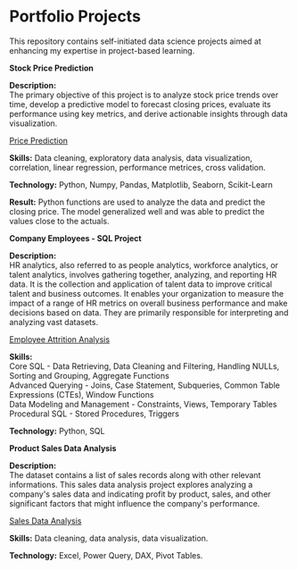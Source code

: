 # Portfolio Projects
This repository contains self-initiated data science projects aimed at enhancing my expertise in project-based learning.

**Stock Price Prediction**

**Description:<br>**
The primary objective of this project is to analyze stock price trends over time, develop a predictive model to forecast closing prices, evaluate its performance using key metrics, and derive actionable insights through data visualization.

[Price Prediction](https://github.com/JD-Insight/AI-ML-SQL-Projects-2024/blob/main/Stock%20Price%20Prediction/Price%20Prediction%20Project.ipynb)

**Skills:**
Data cleaning, exploratory data analysis, data visualization, correlation, linear regression, performance metrices, cross validation.

**Technology:**
Python, Numpy, Pandas, Matplotlib, Seaborn, Scikit-Learn

**Result:**
Python functions are used to analyze the data and predict the closing price. The model generalized well and was able to predict the values close to the actuals.



**Company Employees - SQL Project**

**Description:<br>**
HR analytics, also referred to as people analytics, workforce analytics, or talent analytics, involves gathering together, analyzing, and reporting HR data. It is the collection and application of talent data to improve critical talent and business outcomes. It enables your organization to measure the impact of a range of HR metrics on overall business performance and make decisions based on data. They are primarily responsible for interpreting and analyzing vast datasets.

[Employee Attrition Analysis](https://github.com/JD-Insight/AI-ML-SQL-Projects-2024/tree/main/Advanced%20SQL%20for%20Analysis)

**Skills:<br>**
Core SQL - Data Retrieving, Data Cleaning and Filtering, Handling NULLs, Sorting and Grouping, Aggregate Functions<br>
Advanced Querying - Joins, Case Statement, Subqueries, Common Table Expressions (CTEs), Window Functions<br>
Data Modeling and Management - Constraints, Views, Temporary Tables<br>
Procedural SQL - Stored Procedures, Triggers<br>

**Technology:**
Python, SQL

**Product Sales Data Analysis**

**Description:<br>**
The dataset contains a list of sales records along with other relevant informations. This sales data analysis project explores analyzing a company's sales data and indicating profit by product, sales, and other significant factors that might influence the company's performance.

[Sales Data Analysis](https://github.com/JD-Insight/AI-ML-SQL-Projects-2024/blob/main/Dashboard/Product%20Sales%20Data%20Analysis.png)

**Skills:**
Data cleaning, data analysis, data visualization.

**Technology:**
Excel, Power Query, DAX, Pivot Tables.
